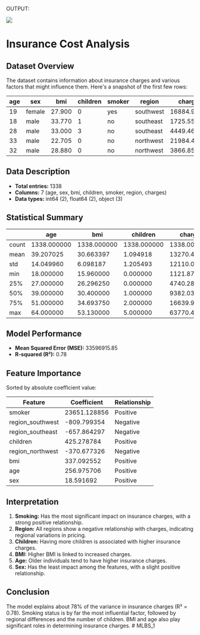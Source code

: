 OUTPUT:


![](https://github.com/user-attachments/assets/af0b77bf-f503-46ee-b81c-e85c18e7d502)


# Insurance Cost Analysis

## Dataset Overview

The dataset contains information about insurance charges and various factors that might influence them. Here's a snapshot of the first few rows:

| age | sex    | bmi   | children | smoker | region    | charges    |
|-----|--------|-------|----------|--------|-----------|------------|
| 19  | female | 27.900| 0        | yes    | southwest | 16884.92400|
| 18  | male   | 33.770| 1        | no     | southeast | 1725.55230 |
| 28  | male   | 33.000| 3        | no     | southeast | 4449.46200 |
| 33  | male   | 22.705| 0        | no     | northwest | 21984.47061|
| 32  | male   | 28.880| 0        | no     | northwest | 3866.85520 |

## Data Description

- **Total entries:** 1338
- **Columns:** 7 (age, sex, bmi, children, smoker, region, charges)
- **Data types:** int64 (2), float64 (2), object (3)

## Statistical Summary

|       | age          | bmi          | children     | charges        |
|-------|--------------|--------------|--------------|----------------|
| count | 1338.000000  | 1338.000000  | 1338.000000  | 1338.000000    |
| mean  | 39.207025    | 30.663397    | 1.094918     | 13270.422265   |
| std   | 14.049960    | 6.098187     | 1.205493     | 12110.011237   |
| min   | 18.000000    | 15.960000    | 0.000000     | 1121.873900    |
| 25%   | 27.000000    | 26.296250    | 0.000000     | 4740.287150    |
| 50%   | 39.000000    | 30.400000    | 1.000000     | 9382.033000    |
| 75%   | 51.000000    | 34.693750    | 2.000000     | 16639.912515   |
| max   | 64.000000    | 53.130000    | 5.000000     | 63770.428010   |

## Model Performance

- **Mean Squared Error (MSE):** 33596915.85
- **R-squared (R²):** 0.78

## Feature Importance

Sorted by absolute coefficient value:

| Feature          | Coefficient   | Relationship |
|------------------|---------------|--------------|
| smoker           | 23651.128856  | Positive     |
| region_southwest | -809.799354   | Negative     |
| region_southeast | -657.864297   | Negative     |
| children         | 425.278784    | Positive     |
| region_northwest | -370.677326   | Negative     |
| bmi              | 337.092552    | Positive     |
| age              | 256.975706    | Positive     |
| sex              | 18.591692     | Positive     |

## Interpretation

1. **Smoking:** Has the most significant impact on insurance charges, with a strong positive relationship.
2. **Region:** All regions show a negative relationship with charges, indicating regional variations in pricing.
3. **Children:** Having more children is associated with higher insurance charges.
4. **BMI:** Higher BMI is linked to increased charges.
5. **Age:** Older individuals tend to have higher insurance charges.
6. **Sex:** Has the least impact among the features, with a slight positive relationship.

## Conclusion

The model explains about 78% of the variance in insurance charges (R² = 0.78). Smoking status is by far the most influential factor, followed by regional differences and the number of children. BMI and age also play significant roles in determining insurance charges.
#   M L B S _ 1  
 
